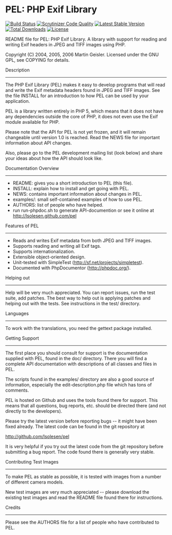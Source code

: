 PEL: PHP Exif Library
=====================

[![Build Status](https://secure.travis-ci.org/lsolesen/pel.png?branch=master)](http://travis-ci.org/lsolesen/pel) [![Scrutinizer Code Quality](https://scrutinizer-ci.com/g/lsolesen/pel/badges/quality-score.png?b=master)](https://scrutinizer-ci.com/g/lsolesen/pel/?branch=master) [![Latest Stable Version](https://poser.pugx.org/lsolesen/pel/v/stable)](https://packagist.org/packages/lsolesen/pel) [![Total Downloads](https://poser.pugx.org/lsolesen/pel/downloads)](https://packagist.org/packages/lsolesen/pel) [![License](https://poser.pugx.org/lsolesen/pel/license)](https://packagist.org/packages/lsolesen/pel)

README file for PEL: PHP Exif Library.  A library with support for
reading and writing Exif headers in JPEG and TIFF images using PHP.

Copyright (C) 2004, 2005, 2006  Martin Geisler.
Licensed under the GNU GPL, see COPYING for details.


Description
***********

The PHP Exif Library (PEL) makes it easy to develop programs that will
read and write the Exif metadata headers found in JPEG and TIFF
images.  See the file INSTALL for an introduction to how PEL can be
used by your application.

PEL is a library written entirely in PHP 5, which means that it does
not have any dependencies outside the core of PHP, it does not even
use the Exif module available for PHP.

Please note that the API for PEL is not yet frozen, and it will remain
changeable until version 1.0 is reached. Read the NEWS file for
important information about API changes.

Also, please go to the PEL development mailing list (look below) and
share your ideas about how the API should look like.


Documentation Overview
**********************

* README: gives you a short introduction to PEL (this file).
* INSTALL: explain how to install and get going with PEL.
* NEWS: contains important information about changes in PEL.
* examples/: small self-contained examples of how to use PEL.
* AUTHORS: list of people who have helped.
* run run-phpdoc.sh to generate API-documention or see it online at http://lsolesen.github.com/pel

Features of PEL
***************

* Reads and writes Exif metadata from both JPEG and TIFF images.
* Supports reading and writing all Exif tags.
* Supports internationalization.
* Extensible object-oriented design.
* Unit-tested with SimpleTest (http://sf.net/projects/simpletest).
* Documented with PhpDocumentor (http://phpdoc.org/).


Helping out
***********

Help will be very much appreciated. You can report issues, run the test
suite, add patches. The best way to help out is applying patches and
helping out with the tests. See instructions in the test/ directory.


Languages
*********

To work with the translations, you need the gettext package installed.


Getting Support
***************

The first place you should consult for support is the documentation
supplied with PEL, found in the doc/ directory.  There you will find a
complete API documentation with descriptions of all classes and files
in PEL.

The scripts found in the examples/ directory are also a good source of
information, especially the edit-description.php file which has tons
of comments.

PEL is hosted on Github and uses the tools found there for
support.  This means that all questions, bug reports, etc. should be
directed there (and not directly to the developers).

Please try the latest version before reporting bugs -- it might have
been fixed already.  The latest code can be found in the git
repository at

  http://github.com/lsolesen/pel

It is very helpful if you try out the latest code from the git
repository before submitting a bug report. The code found there is
generally very stable.


Contributing Test Images
************************

To make PEL as stable as possible, it is tested with images from a
number of different camera models.

New test images are very much appreciated -- please download the
existing test images and read the README file found there for
instructions.


Credits
*******

Please see the AUTHORS file for a list of people who have contributed
to PEL.
